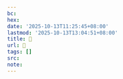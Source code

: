 ```yaml
---
bc:
hex:
date: '2025-10-13T11:25:45+08:00'
lastmod: '2025-10-13T13:04:51+08:00'
title: 󰉐
url: 󰉐
tags: []
src:
note:
---
```

